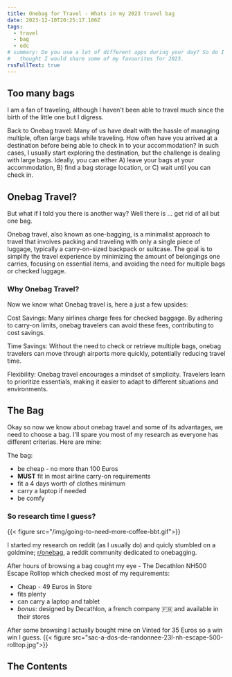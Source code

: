 ```yaml
---
title: Onebag for Travel - Whats in my 2023 travel bag
date: 2023-12-10T20:25:17.186Z
tags:
  - travel
  - bag
  - edc
# summary: Do you use a lot of different apps during your day? So do I and I
#   thought I would share some of my favourites for 2023.
rssFullText: true
---
```

## Too many bags
I am a fan of traveling, although I haven't been able to travel much since the birth of the little one but I digress. 

Back to Onebag travel: Many of us have dealt with the hassle of managing multiple, often large bags while traveling. How often have you arrived at a destination before being able to check in to your accommodation? In such cases, I usually start exploring the destination, but the challenge is dealing with large bags. Ideally, you can either A) leave your bags at your accommodation, B) find a bag storage location, or C) wait until you can check in.

## Onebag Travel?
But what if I told you there is another way? Well there is ... get rid of all but one bag. 

Onebag travel, also known as one-bagging, is a minimalist approach to travel that involves packing and traveling with only a single piece of luggage, typically a carry-on-sized backpack or suitcase. The goal is to simplify the travel experience by minimizing the amount of belongings one carries, focusing on essential items, and avoiding the need for multiple bags or checked luggage.
### Why Onebag Travel?
Now we know what Onebag travel is, here a just a few upsides:

Cost Savings: Many airlines charge fees for checked baggage. By adhering to carry-on limits, onebag travelers can avoid these fees, contributing to cost savings.

Time Savings: Without the need to check or retrieve multiple bags, onebag travelers can move through airports more quickly, potentially reducing travel time.

Flexibility: Onebag travel encourages a mindset of simplicity. Travelers learn to prioritize essentials, making it easier to adapt to different situations and environments.

## The Bag

Okay so now we know about onebag travel and some of its advantages, we need to choose a bag. I'll spare you most of my research as everyone has different criterias. Here are mine:

The bag:
* be cheap - no more than 100 Euros
* __MUST__ fit in most airline carry-on requirements
* fit a 4 days worth of clothes minimum
* carry a laptop if needed
* be comfy

### So research time I guess? 

{{< figure src="/img/going-to-need-more-coffee-bbt.gif">}}

I started my research on reddit (as I usually do) and quicly stumbled on a goldmine; [r/onebag](https://www.reddit.com/r/onebag/), a reddit community dedicated to onebagging.

After hours of browsing a bag cought my eye - The Decathlon NH500 Escape Rolltop which checked most of my requirements:

* Cheap - 49 Euros in Store
* fits plenty
* can carry a laptop and tablet
* _bonus_: designed by Decathlon, a french company :fr: and available in their stores

After some browsing I actually bought mine on Vinted for 35 Euros so a win win I guess.
{{< figure src="sac-a-dos-de-randonnee-23l-nh-escape-500-rolltop.jpg">}}
## The Contents

